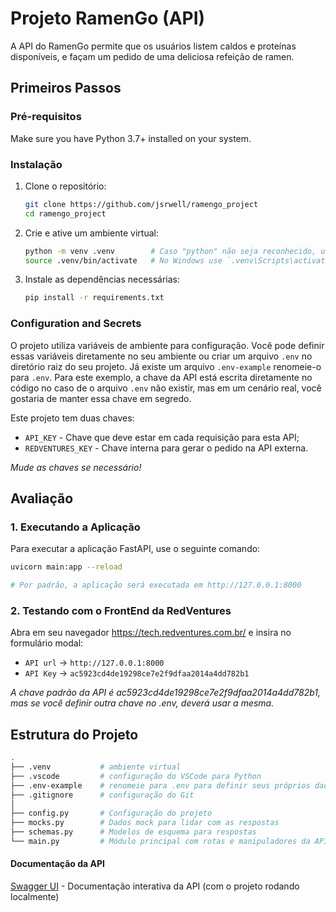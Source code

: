 # Projeto RamenGo (API)

A API do RamenGo permite que os usuários listem caldos e proteínas disponíveis, e façam um pedido de uma deliciosa refeição de ramen.

## Primeiros Passos

### Pré-requisitos

Make sure you have Python 3.7+ installed on your system.

### Instalação

1. Clone o repositório:

    ```bash
    git clone https://github.com/jsrwell/ramengo_project
    cd ramengo_project
    ```

2. Crie e ative um ambiente virtual:

    ```bash
    python -m venv .venv        # Caso "python" não seja reconhecido, use "python3" ou "py"
    source .venv/bin/activate   # No Windows use `.venv\Scripts\activate`
    ```

3. Instale as dependências necessárias:

    ```bash
    pip install -r requirements.txt
    ```

### Configuration and Secrets

O projeto utiliza variáveis de ambiente para configuração. Você pode definir essas variáveis diretamente no seu ambiente ou criar um arquivo `.env` no diretório raiz do seu projeto. Já existe um arquivo `.env-example` renomeie-o para `.env`. Para este exemplo, a chave da API está escrita diretamente no código no caso de o arquivo `.env` não existir, mas em um cenário real, você gostaria de manter essa chave em segredo.

Este projeto tem duas chaves:
- `API_KEY` - Chave que deve estar em cada requisição para esta API;
- `REDVENTURES_KEY` - Chave interna para gerar o pedido na API externa.

*Mude as chaves se necessário!*

## Avaliação

### 1. Executando a Aplicação

Para executar a aplicação FastAPI, use o seguinte comando:

```bash
uvicorn main:app --reload

# Por padrão, a aplicação será executada em http://127.0.0.1:8000
```

### 2. Testando com o FrontEnd da RedVentures

Abra em seu navegador https://tech.redventures.com.br/ e insira no formulário modal:

- `API url` -> `http://127.0.0.1:8000`
- `API Key` -> `ac5923cd4de19298ce7e2f9dfaa2014a4dd782b1`

*A chave padrão da API é ac5923cd4de19298ce7e2f9dfaa2014a4dd782b1, mas se você definir outra chave no .env, deverá usar a mesma.*

## Estrutura do Projeto

```bash
.
├── .venv           # ambiente virtual
├── .vscode         # configuração do VSCode para Python
├── .env-example    # renomeie para .env para definir seus próprios dados
├── .gitignore      # configuração do Git
│
├── config.py       # Configuração do projeto
├── mocks.py        # Dados mock para lidar com as respostas
├── schemas.py      # Modelos de esquema para respostas
└── main.py         # Módulo principal com rotas e manipuladores da API
```

#### Documentação da API

[Swagger UI](http://127.0.0.1:8000/docs) - Documentação interativa da API (com o projeto rodando localmente)